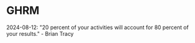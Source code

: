 # GHRM

2024-08-12: "20 percent of your activities will account for 80 percent of your results." - Brian Tracy